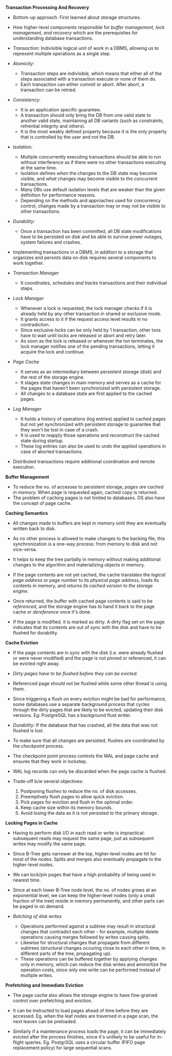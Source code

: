 **Transaction Processing And Recovery**
* Bottom-up approach. First learned about storage structures.
* How higher-level components responsible for *buffer management, lock management, and recovery* which are the prerequisites for understanding database transactions.

* *Transaction*: Indivisible logical unit of work in a DBMS, allowing us to represent multiple operations as a single step.

* *Atomicity*: 
    * Transaction steps are indivisible, which means that either all of the steps associated with a transaction execute or none of them do.
    * Each transaction can either commit or abort. After abort, a transaction can be retried.

* *Consistency*:
    * It is an application specific guarantee.
    * A transaction should only bring the DB from one valid state to another valid state, maintaining all DB variants (such as constraints, refrential integrity and others).
    * It is the most weakly defined property because it is the only property that is controlled by the user and not the DB.

* *Isolation*:
    * Multiple concurrently executing transactions should be able to run without interference as if there were no other transactions executing at the same time.
    * Isolation defines *when* the changes to the DB state may become visible, and *what* changes may become visible to the concurrent transactions.
    * Many DBs use default isolation levels that are weaker than the given definition for performance reasons.
    * Depending on the methods and approaches used for concurrency control, changes made by a transaction may or may not be visible to other transactions.

* *Durability*:
    * Once a transaction has been committed, all DB state modifications have to be persisted on disk and be able to survive power outages, system failures and crashes.

* Implementing transactions in a DBMS, in addition to a storage that organizes and persists data on disk requires several components to work together.

* *Transaction Manager*
    * It *coordinates, schedules and tracks* transactions and their individual steps.

* *Lock Manager*
    * Whenever a lock is requested, the lock manager checks if it is already held by any other transaction in shared or exclusive mode.
    * It grants access to it if the request access level results in no contradiction.
    * Since exclusive locks can be only held by 1 transaction, other txns have to wait until locks are released or abort and retry later.
    * As soon as the lock is released or whenever the txn terminates, the lock manager notifies one of the pending transactions, letting it acquire the lock and continue.

* *Page Cache*
    * It serves as an intermediary between persistent storage (disk) and the rest of the storage engine.
    * It stages state changes in main memory and serves as a cache for the pages that haven't been synchronized with persistent storage.
    * All changes to a database state are first applied to the cached pages.

* *Log Manager*
    * It holds a history of operations (log entries) applied to cached pages but not yet synchronized with persistent storage to guarantee that they won't be lost in case of a crash.
    * It is used to reapply those operations and reconstruct the cached state during startup.
    * These log entries can also be used to undo the applied operations in case of aborted transactions.

* Distributed transactions require additional coordination and remote execution.

**Buffer Management**
* To reduce the no. of accesses to persistent storage, *pages are cached in memory.* When page is requested again, cached copy is returned.
* The problem of caching pages is not limited to databases. OS also have the concept of page cache.

**Caching Semantics**
* All changes made to buffers are kept in memory until they are eventually written back to disk.
* As no other process is allowed to make changes to the backing file, this synchronization is a one-way process: from memory to disk and not vice-versa.
* It helps to keep the tree partially in memory without making additional changes to the algorithm and materializing objects in memory.

* If the page contents are not yet cached, the cache translates the *logical page address* or page number to its *physical page address*, loads its contents in memory, and *returns its cached version to the storage engine*.
* Once returned, the buffer with cached page contents is said to be *referenced*, and the storage engine has to hand it back to the page cache or *dereference* once it's done.

* If the page is modified, it is marked as dirty. A dirty flag set on the page indicates that its contents are out of sync with the disk and have to be flushed for durability.

**Cache Eviction**
* If the page contents are in sync with the disk (i.e. were already flushed or were never modified) and the page is not pinned or referenced, it can be evicted right away.
* *Dirty pages have to be flushed before they can be evicted.*
* Referenced page should not be flushed while some other thread is using them. 

* Since triggering a flush on every eviction might be bad for performance, some databases use a separate background process that cycles through the dirty pages that are likely to be evicted, updating their disk versions. Eg: PostgreSQL has a background flust writer.

* *Durability*: If the database that has crashed, all the data that was not flushed is lost.
* To make sure that all changes are persisted, flushes are coordinated by the *checkpoint* process.
* The checkpoint point process controls the WAL and page cache and ensures that they work in lockstep.
* WAL log records can only be discarded when the page cache is flushed.

* Trade-off b/w several objectives:
    1. Postponing flushes to reduce the no. of disk accesses.
    2. Preemptively flush pages to allow quick eviction.
    3. Pick pages for eviction and flush in the optimal order.
    4. Keep cache size within its memory bounds.
    5. Avoid losing the data as it is not persisted to the primary storage.

**Locking Pages in Cache**
* Having to perform disk I/O in each read or write is impractical: subsequent reads may request the same page, just as subsequent writes may modify the same page.
* Since B-Tree gets narrower at the top, higher-level nodes are hit for most of the nodes. Splits and merges also eventually propagate to the higher-level nodes.
* We can lock/pin pages that have a high probability of being used in nearest time.
* Since at each lower B-Tree node level, the no. of nodes grows at an exponential level, we can keep the higher-level nodes (only a small fraction of the tree) reside in memory permanently, and other parts can be paged in on demand.


* *Batching of disk writes*
    * Operations performed against a subtree may result in structural changes that contradict each other - for example, multiple delete operations causing merges followed by writes causing splits.
    * Likewise for structural changes that propagate from different subtrees (structural changes occuring close to each other in time, in different parts of the tree, propagating up).
    * These operations can be buffered together by applying changes only in memory, which can reduce the disk writes and ammortize the operation costs, since only one write can be performed instead of multiple writes.

**Prefetching and Immediate Eviction**
* The page cache also allows the storage engine to have fine-grained control over prefetching and eviction.
* It can be instructed to load pages ahead of time before they are accessed. Eg. when the leaf nodes are traversed in a page scan, the next leaves can be preloaded.

* Similarly if a maintenance process loads the page, it can be immediately evicted after the process finishes, since it's unlikely to be useful for in-flight queries. Eg. PostgrSQL uses a circular buffer (FIFO page replacement policy) for large sequential scans.